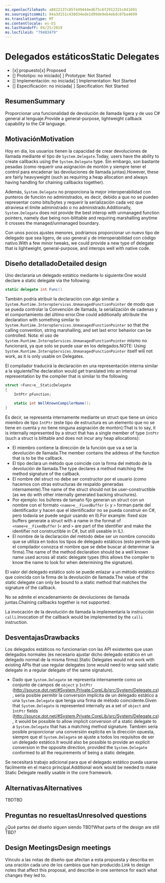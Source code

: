 ```yaml
---
ms.openlocfilehash: a8822137c85f449444ed675c6f2912315c041691
ms.sourcegitcommit: 94a3d151c438d34ede1d99de9eb4ebdc07ba4699
ms.translationtype: MT
ms.contentlocale: es-ES
ms.lasthandoff: 04/25/2019
ms.locfileid: "79483479"
---
```

# <a name="static-delegates"></a><span data-ttu-id="afbf8-101">Delegados estáticos</span><span class="sxs-lookup"><span data-stu-id="afbf8-101">Static Delegates</span></span>

* <span data-ttu-id="afbf8-102">[x] propuesto</span><span class="sxs-lookup"><span data-stu-id="afbf8-102">[x] Proposed</span></span>
* <span data-ttu-id="afbf8-103">[] Prototipo: no iniciado</span><span class="sxs-lookup"><span data-stu-id="afbf8-103">[ ] Prototype: Not Started</span></span>
* <span data-ttu-id="afbf8-104">[] Implementación: no iniciada</span><span class="sxs-lookup"><span data-stu-id="afbf8-104">[ ] Implementation: Not Started</span></span>
* <span data-ttu-id="afbf8-105">[] Especificación: no iniciada</span><span class="sxs-lookup"><span data-stu-id="afbf8-105">[ ] Specification: Not Started</span></span>

## <a name="summary"></a><span data-ttu-id="afbf8-106">Resumen</span><span class="sxs-lookup"><span data-stu-id="afbf8-106">Summary</span></span>
[summary]: #summary

<span data-ttu-id="afbf8-107">Proporcionar una funcionalidad de devolución de llamada ligera y de uso C# general al lenguaje.</span><span class="sxs-lookup"><span data-stu-id="afbf8-107">Provide a general-purpose, lightweight callback capability to the C# language.</span></span>

## <a name="motivation"></a><span data-ttu-id="afbf8-108">Motivación</span><span class="sxs-lookup"><span data-stu-id="afbf8-108">Motivation</span></span>
[motivation]: #motivation

<span data-ttu-id="afbf8-109">Hoy en día, los usuarios tienen la capacidad de crear devoluciones de llamada mediante el tipo de `System.Delegate`.</span><span class="sxs-lookup"><span data-stu-id="afbf8-109">Today, users have the ability to create callbacks using the `System.Delegate` type.</span></span> <span data-ttu-id="afbf8-110">Sin embargo, son bastante pesadas (como requerir una asignación de montón y siempre tener el control para encadenar las devoluciones de llamada juntas).</span><span class="sxs-lookup"><span data-stu-id="afbf8-110">However, these are fairly heavyweight (such as requiring a heap allocation and always having handling for chaining callbacks together).</span></span>

<span data-ttu-id="afbf8-111">Además, `System.Delegate` no proporciona la mejor interoperabilidad con punteros de función no administrados, es decir, debido a que no se pueden representar como bits/bytes y requerir la serialización cada vez que atraviesa el límite administrado o no administrado.</span><span class="sxs-lookup"><span data-stu-id="afbf8-111">Additionally, `System.Delegate` does not provide the best interop with unmanaged function pointers, namely due being non-blittable and requiring marshalling anytime it crosses the managed/unmanaged boundary.</span></span>

<span data-ttu-id="afbf8-112">Con unos pocos ajustes menores, podríamos proporcionar un nuevo tipo de delegado que sea ligero, de uso general y de interoperabilidad con código nativo.</span><span class="sxs-lookup"><span data-stu-id="afbf8-112">With a few minor tweaks, we could provide a new type of delegate that is lightweight, general-purpose, and interops well with native code.</span></span>

## <a name="detailed-design"></a><span data-ttu-id="afbf8-113">Diseño detallado</span><span class="sxs-lookup"><span data-stu-id="afbf8-113">Detailed design</span></span>
[design]: #detailed-design

<span data-ttu-id="afbf8-114">Uno declararía un delegado estático mediante lo siguiente:</span><span class="sxs-lookup"><span data-stu-id="afbf8-114">One would declare a static delegate via the following:</span></span>

```C#
static delegate int Func()
```

<span data-ttu-id="afbf8-115">También podría atribuir la declaración con algo similar a `System.Runtime.InteropServices.UnmanagedFunctionPointer` de modo que se pueda controlar la Convención de llamada, la serialización de cadenas y el comportamiento del último error.</span><span class="sxs-lookup"><span data-stu-id="afbf8-115">One could additionally attribute the declaration with something similar to `System.Runtime.InteropServices.UnmanagedFunctionPointer` so that the calling convention, string marshalling, and set last error behavior can be controlled.</span></span> <span data-ttu-id="afbf8-116">Nota: el uso de `System.Runtime.InteropServices.UnmanagedFunctionPointer` mismo no funcionará, ya que solo se puede usar en los delegados.</span><span class="sxs-lookup"><span data-stu-id="afbf8-116">NOTE: Using `System.Runtime.InteropServices.UnmanagedFunctionPointer` itself will not work, as it is only usable on Delegates.</span></span>

<span data-ttu-id="afbf8-117">El compilador traducirá la declaración en una representación interna similar a la siguiente</span><span class="sxs-lookup"><span data-stu-id="afbf8-117">The declaration would get translated into an internal representation by the compiler that is similar to the following</span></span>

```C#
struct <Func>e__StaticDelegate
{
    IntPtr pFunction;

    static int WellKnownCompilerName();
}
```

<span data-ttu-id="afbf8-118">Es decir, se representa internamente mediante un struct que tiene un único miembro de tipo `IntPtr` (este tipo de estructura es un elemento que no se tiene en cuenta y no tiene ninguna asignación de montón):</span><span class="sxs-lookup"><span data-stu-id="afbf8-118">That is to say, it is internally represented by a struct that has a single member of type `IntPtr` (such a struct is blittable and does not incur any heap allocations):</span></span>
* <span data-ttu-id="afbf8-119">El miembro contiene la dirección de la función que va a ser la devolución de llamada.</span><span class="sxs-lookup"><span data-stu-id="afbf8-119">The member contains the address of the function that is to be the callback.</span></span>
* <span data-ttu-id="afbf8-120">El tipo declara un método que coincide con la firma del método de la devolución de llamada.</span><span class="sxs-lookup"><span data-stu-id="afbf8-120">The type declares a method matching the method signature of the callback.</span></span>
* <span data-ttu-id="afbf8-121">El nombre del struct no debe ser constructor por el usuario (como hacemos con otras estructuras de respaldo generadas internamente).</span><span class="sxs-lookup"><span data-stu-id="afbf8-121">The name of the struct should not be user-constructible (as we do with other internally generated backing structures).</span></span>
 * <span data-ttu-id="afbf8-122">Por ejemplo: los búferes de tamaño fijo generan un struct con un nombre con el formato `<name>e__FixedBuffer` (`<` y `>` forman parte del identificador y hacen que el identificador no se pueda construir en C#, pero todavía se puede seguir usando en Il).</span><span class="sxs-lookup"><span data-stu-id="afbf8-122">For example: fixed size buffers generate a struct with a name in the format of `<name>e__FixedBuffer` (`<` and `>` are part of the identifier and make the identifier not constructible in C#, but still useable in IL).</span></span>
* <span data-ttu-id="afbf8-123">El nombre de la declaración del método debe ser un nombre conocido que se utiliza en todos los tipos de delegado estáticos (esto permite que el compilador conozca el nombre que se debe buscar al determinar la firma).</span><span class="sxs-lookup"><span data-stu-id="afbf8-123">The name of the method declaration should be a well known name used across all static delegate types (this allows the compiler to know the name to look for when determining the signature).</span></span>

<span data-ttu-id="afbf8-124">El valor del delegado estático solo se puede enlazar a un método estático que coincida con la firma de la devolución de llamada.</span><span class="sxs-lookup"><span data-stu-id="afbf8-124">The value of the static delegate can only be bound to a static method that matches the signature of the callback.</span></span>

<span data-ttu-id="afbf8-125">No se admite el encadenamiento de devoluciones de llamada juntas.</span><span class="sxs-lookup"><span data-stu-id="afbf8-125">Chaining callbacks together is not supported.</span></span>

<span data-ttu-id="afbf8-126">La invocación de la devolución de llamada la implementaría la instrucción `calli`.</span><span class="sxs-lookup"><span data-stu-id="afbf8-126">Invocation of the callback would be implemented by the `calli` instruction.</span></span>

## <a name="drawbacks"></a><span data-ttu-id="afbf8-127">Desventajas</span><span class="sxs-lookup"><span data-stu-id="afbf8-127">Drawbacks</span></span>
[drawbacks]: #drawbacks

<span data-ttu-id="afbf8-128">Los delegados estáticos no funcionarían con las API existentes que usan delegados normales (es necesario ajustar dicho delegado estático en un delegado normal de la misma firma).</span><span class="sxs-lookup"><span data-stu-id="afbf8-128">Static Delegates would not work with existing APIs that use regular delegates (one would need to wrap said static delegate in a regular delegate of the same signature).</span></span>
* <span data-ttu-id="afbf8-129">Dado que `System.Delegate` se representa internamente como un conjunto de campos de `object` y `IntPtr` (http://source.dot.net/#System.Private.CoreLib/src/System/Delegate.cs), sería posible permitir la conversión implícita de un delegado estático a una `System.Delegate` que tenga una firma de método coincidente.</span><span class="sxs-lookup"><span data-stu-id="afbf8-129">Given that `System.Delegate` is represented internally as a set of `object` and `IntPtr` fields (http://source.dot.net/#System.Private.CoreLib/src/System/Delegate.cs), it would be possible to allow implicit conversion of a static delegate to a `System.Delegate` that has a matching method signature.</span></span> <span data-ttu-id="afbf8-130">También sería posible proporcionar una conversión explícita en la dirección opuesta, siempre que el `System.Delegate` se ajuste a todos los requisitos de ser un delegado estático.</span><span class="sxs-lookup"><span data-stu-id="afbf8-130">It would also be possible to provide an explicit conversion in the opposite direction, provided the `System.Delegate` conformed to all the requirements of being a static delegate.</span></span>

<span data-ttu-id="afbf8-131">Se necesitará trabajo adicional para que el delegado estático pueda usarse fácilmente en el marco principal.</span><span class="sxs-lookup"><span data-stu-id="afbf8-131">Additional work would be needed to make Static Delegate readily usable in the core framework.</span></span>

## <a name="alternatives"></a><span data-ttu-id="afbf8-132">Alternativas</span><span class="sxs-lookup"><span data-stu-id="afbf8-132">Alternatives</span></span>
[alternatives]: #alternatives

<span data-ttu-id="afbf8-133">TBD</span><span class="sxs-lookup"><span data-stu-id="afbf8-133">TBD</span></span>

## <a name="unresolved-questions"></a><span data-ttu-id="afbf8-134">Preguntas no resueltas</span><span class="sxs-lookup"><span data-stu-id="afbf8-134">Unresolved questions</span></span>
[unresolved]: #unresolved-questions

<span data-ttu-id="afbf8-135">¿Qué partes del diseño siguen siendo TBD?</span><span class="sxs-lookup"><span data-stu-id="afbf8-135">What parts of the design are still TBD?</span></span>

## <a name="design-meetings"></a><span data-ttu-id="afbf8-136">Design Meetings</span><span class="sxs-lookup"><span data-stu-id="afbf8-136">Design meetings</span></span>

<span data-ttu-id="afbf8-137">Vínculo a las notas de diseño que afectan a esta propuesta y describa en una oración cada uno de los cambios que han producido.</span><span class="sxs-lookup"><span data-stu-id="afbf8-137">Link to design notes that affect this proposal, and describe in one sentence for each what changes they led to.</span></span>


